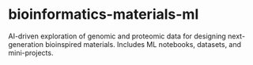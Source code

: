 # bioinformatics-materials-ml
AI-driven exploration of genomic and proteomic data for designing next-generation bioinspired materials. Includes ML notebooks, datasets, and mini-projects.
